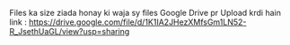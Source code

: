 Files ka size ziada honay ki waja sy files Google Drive pr Upload krdi hain link : https://drive.google.com/file/d/1K1IA2JHezXMfsGm1LN52-R_JsethUaGL/view?usp=sharing
